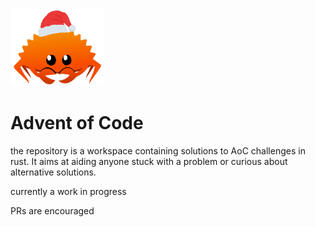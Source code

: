 <img src="./.assets/christmas_ferris.png" width="150px"/>

# Advent of Code

the repository is a workspace containing solutions to AoC challenges in rust. 
It aims at aiding anyone stuck with a problem or curious about alternative solutions.

currently a work in progress

PRs are encouraged
